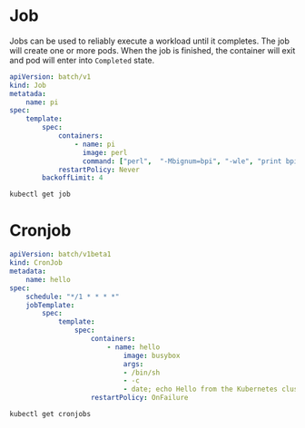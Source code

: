 
Job
=

Jobs can be used to reliably execute a workload until it completes. 
The job will create one or more pods. When the job is finished, the container
will exit and pod will enter into `Completed` state.

```yaml
apiVersion: batch/v1
kind: Job
metatada:
    name: pi
spec:
    template:
        spec:
            containers:
                - name: pi
                  image: perl
                  command: ["perl",  "-Mbignum=bpi", "-wle", "print bpi(2000)"]
            restartPolicy: Never
        backoffLimit: 4
```

```shell script
kubectl get job
```

Cronjob
=

```yaml
apiVersion: batch/v1beta1
kind: CronJob
metadata:
    name: hello
spec:
    schedule: "*/1 * * * *"
    jobTemplate:
        spec:
            template:
                spec:
                    containers:
                        - name: hello
                            image: busybox
                            args:
                            - /bin/sh
                            - -c
                            - date; echo Hello from the Kubernetes cluster
                    restartPolicy: OnFailure
```

```shell script
kubectl get cronjobs
```